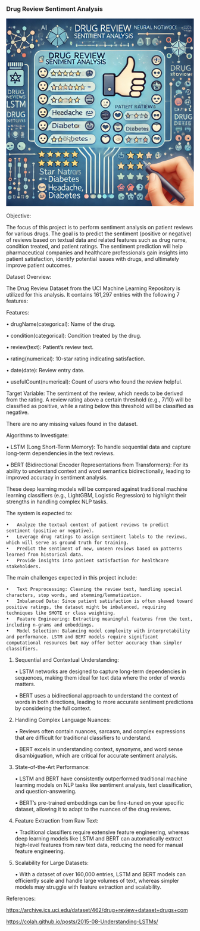 ### Drug Review Sentiment Analysis
![alt text](image.png)

Objective:

The focus of this project is to perform sentiment analysis on patient reviews for various drugs. The goal is to predict the sentiment (positive or negative) of reviews based on textual data and related features such as drug name, condition treated, and patient ratings. The sentiment prediction will help pharmaceutical companies and healthcare professionals gain insights into patient satisfaction, identify potential issues with drugs, and ultimately improve patient outcomes.

Dataset Overview:

The Drug Review Dataset from the UCI Machine Learning Repository is utilized for this analysis. It contains 161,297 entries with the following 7 features:

Features:

•	drugName(categorical): Name of the drug.

•	condition(categorical): Condition treated by the drug.

•	review(text): Patient’s review text.

•	rating(numerical): 10-star rating indicating satisfaction.

•	date(date): Review entry date.

•	usefulCount(numerical): Count of users who found the review 
    helpful.

Target Variable: The sentiment of the review, which needs to be derived from the rating. A review rating above a certain threshold (e.g., 7/10) will be classified as positive, while a rating below this threshold will be classified as negative.

There are no any missing values found in the dataset.

Algorithms to Investigate:

•	LSTM (Long Short-Term Memory): To handle sequential data and capture long-term dependencies in the text reviews.

•	BERT (Bidirectional Encoder Representations from Transformers): For its ability to understand context and word semantics bidirectionally, leading to improved accuracy in sentiment analysis.

These deep learning models will be compared against traditional machine learning classifiers (e.g., LightGBM, Logistic Regression) to highlight their strengths in handling complex NLP tasks.

The system is expected to:

	•	Analyze the textual content of patient reviews to predict sentiment (positive or negative).
	•	Leverage drug ratings to assign sentiment labels to the reviews, which will serve as ground truth for training.
	•	Predict the sentiment of new, unseen reviews based on patterns learned from historical data.
	•	Provide insights into patient satisfaction for healthcare stakeholders.

The main challenges expected in this project include:

	•	Text Preprocessing: Cleaning the review text, handling special characters, stop words, and stemming/lemmatization.
	•	Imbalanced Data: Since patient satisfaction is often skewed toward positive ratings, the dataset might be imbalanced, requiring techniques like SMOTE or class weighting.
	•	Feature Engineering: Extracting meaningful features from the text, including n-grams and embeddings.
	•	Model Selection: Balancing model complexity with interpretability and performance. LSTM and BERT models require significant computational resources but may offer better accuracy than simpler classifiers.


1.	Sequential and Contextual Understanding:

	•	LSTM networks are designed to capture long-term dependencies in sequences, making them ideal for text data where the order of words matters.

	•	BERT uses a bidirectional approach to understand the context of words in both directions, leading to more accurate sentiment predictions by considering the full context.

2.	Handling Complex Language Nuances:

	•	Reviews often contain nuances, sarcasm, and complex expressions that are difficult for traditional classifiers to understand.

	•	BERT excels in understanding context, synonyms, and word sense disambiguation, which are critical for accurate sentiment analysis.

4.	State-of-the-Art Performance:

	•	LSTM and BERT have consistently outperformed traditional machine learning models on NLP tasks like sentiment analysis, text classification, and question-answering.

	•	BERT’s pre-trained embeddings can be fine-tuned on your specific dataset, allowing it to adapt to the nuances of the drug reviews.

5.	Feature Extraction from Raw Text:

	•	Traditional classifiers require extensive feature engineering, whereas deep learning models like LSTM and BERT can automatically extract high-level features from raw text data, reducing the need for manual feature engineering.

6.	Scalability for Large Datasets:

	•	With a dataset of over 160,000 entries, LSTM and BERT models can efficiently scale and handle large volumes of text, whereas simpler models may struggle with feature extraction and scalability.


References:

https://archive.ics.uci.edu/dataset/462/drug+review+dataset+drugs+com

https://colah.github.io/posts/2015-08-Understanding-LSTMs/



